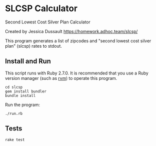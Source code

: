 # SLCSP Calculator

Second Lowest Cost Silver Plan Calculator

Created by Jessica Dussault
https://homework.adhoc.team/slcsp/

This program generates a list of zipcodes and "second lowest cost silver plan" (slcsp) rates to stdout.

## Install and Run

This script runs with Ruby 2.7.0. It is recommended that you use a Ruby
version manager (such as [rvm](https://rvm.io/)) to operate this program.

```
cd slcsp
gem install bundler
bundle install
```

Run the program:

```
./run.rb
```

## Tests

```
rake test
```